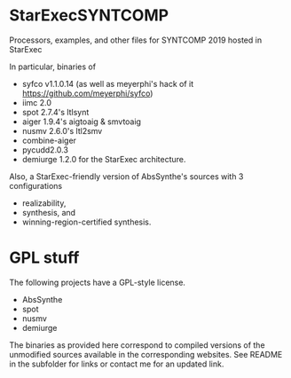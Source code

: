 # StarExecSYNTCOMP
Processors, examples, and other files for SYNTCOMP 2019 hosted in StarExec

In particular, binaries of
* syfco v1.1.0.14 (as well as meyerphi's hack of it https://github.com/meyerphi/syfco)
* iimc 2.0
* spot 2.7.4's ltlsynt
* aiger 1.9.4's aigtoaig & smvtoaig
* nusmv 2.6.0's ltl2smv
* combine-aiger
* pycudd2.0.3
* demiurge 1.2.0
for the StarExec architecture.

Also, a StarExec-friendly version of
AbsSynthe's sources with 3 configurations
* realizability,
* synthesis, and
* winning-region-certified synthesis.

# GPL stuff
The following projects have a GPL-style license.
* AbsSynthe
* spot
* nusmv
* demiurge

The binaries as provided here correspond to compiled versions of the
unmodified sources available in the corresponding websites. See README in the
subfolder for links or contact me for an updated link.
